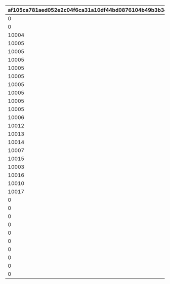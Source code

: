 |af105ca781aed052e2c04f6ca31a10df44bd0876104b49b3b34897563929b8c5|1a22f6b5be7f94cd1ca25a2b4d9d94bd3b027236827693d56578e1e15a452030|e83b822c0b3e58109b662f5ddbce7461e2601e5d50973e2b150a35e0a9001f83|987a0d7560b48f119a9a6acb7388ddb52006e44477652e6ffe66793c9a3a056e|6c04472f57aa324c1fde8d7195fbb308011dde5efa66ac10ed22ed6de6703436|32a1ac3afa32064b276c5c1c8b853296e99c1937703776eba4443a4c0f91433a|d68c9404e29624ea9c1499fef3cde8e5a52e3cb51ad72c46639fdd141201a9c0|5623b7632c50622964f9c23b478273cea99cb7d4bda1fbaa2deef273f5a00b6c|b9230bf190dca280d5a36712e81c45600ed750c1cb46e889d0fd06e33046a3de|7042b6a905e31c077e3ffb093ce4651b9a29bce2a7f0e95aca0b1c144f9f157e|e06d60a723a2c2572fdfa95cbddd9b455efb295258d1488037d3ded7b9956e8a|
| --- | --- | --- | --- | --- | --- | --- | --- | --- | --- | --- |
|0|50047|10002|10003|0|0|0|10001|0|0|0|
|0|50051|10002|10003|0|0|0|10001|0|0|0|
|10004|50061|10002|10003|0|0|0|10001|0|0|0|
|10005|50067|10002|10003|0|0|0|10001|0|0|0|
|10005|50079|10002|10003|0|0|0|10001|10006|0|0|
|10005|50084|10002|10003|0|0|10007|10001|10006|0|0|
|10005|50094|10002|10003|0|0|10007|10001|10006|0|10008|
|10005|50108|10002|10003|10009|0|10007|10001|10006|0|10008|
|10005|50116|10002|10003|10009|0|10007|10001|10006|0|10008|
|10005|50119|10002|10003|10009|10010|10007|10001|10006|0|10008|
|10005|50129|10002|10003|10009|10010|10007|10001|10006|0|10008|
|10005|50140|10002|10003|10009|10010|10007|10001|10006|10011|10008|
|10006|50151|10003|10005|10010|10011|10008|10002|10007|10012|10009|
|10012|50162|10010|10011|0|0|0|10009|10013|0|0|
|10013|50172|10011|10012|0|0|0|10010|10014|0|0|
|10014|50183|10012|10013|0|0|0|10011|10015|0|0|
|10007|50190|10014|10015|0|0|0|10013|10005|0|0|
|10015|50195|10013|10014|0|0|0|10012|10016|0|0|
|10003|50200|10015|10016|0|0|0|10014|10002|0|0|
|10016|50217|10014|10015|0|0|0|10013|10017|0|0|
|10010|50231|10016|10017|0|0|0|10015|10009|0|0|
|10017|50237|10015|10016|0|0|0|10014|10018|0|0|
|0|50248|0|0|0|0|0|10019|0|0|0|
|0|50261|0|0|0|0|0|10011|0|0|0|
|0|50267|0|0|0|0|0|10020|0|0|0|
|0|50278|0|0|0|0|0|10021|0|0|0|
|0|50291|0|0|0|0|0|10006|0|0|0|
|0|50298|0|0|0|0|0|10022|0|0|0|
|0|50309|0|0|0|0|0|10023|0|0|0|
|0|50321|0|0|0|0|0|10024|0|0|0|
|0|50331|0|0|0|0|0|10025|0|0|0|
|0|50341|0|0|0|0|0|10026|0|0|0|